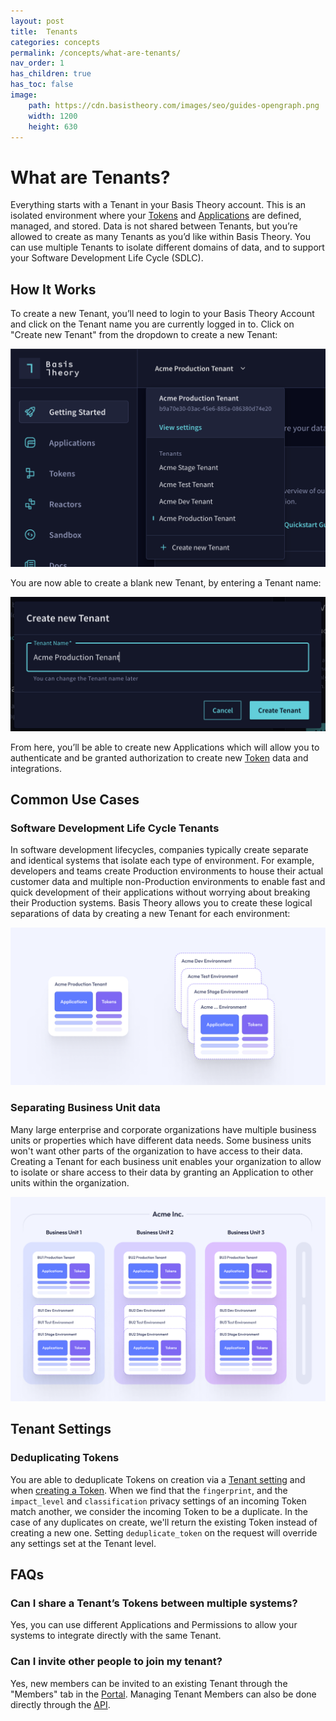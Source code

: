 ```yaml
---
layout: post
title:  Tenants
categories: concepts
permalink: /concepts/what-are-tenants/
nav_order: 1
has_children: true
has_toc: false
image:
    path: https://cdn.basistheory.com/images/seo/guides-opengraph.png
    width: 1200
    height: 630
---
```


# What are Tenants?

Everything starts with a Tenant in your Basis Theory account. This is an isolated environment where your [Tokens](/concepts/what-are-tokens) 
and [Applications](/concepts/what-are-applications) are defined, managed, and stored. 
Data is not shared between Tenants, but you’re allowed to create as many Tenants as you’d like within Basis Theory. 
You can use multiple Tenants to isolate different domains of data, and to support your Software Development Life Cycle (SDLC).

## How It Works

To create a new Tenant, you’ll need to login to your Basis Theory Account and click on the Tenant name you are currently logged in to. Click on "Create new Tenant" from the dropdown to create a new Tenant:

<img src="/assets/images/concepts/tenant_selector.png">

You are now able to create a blank new Tenant, by entering a Tenant name:


<img src="/assets/images/concepts/tenant_create.png">

From here, you’ll be able to create new Applications which will allow you to authenticate and be granted authorization to create new [Token](https://developers.basistheory.com/concepts/what-are-tokens/) data and integrations.

## Common Use Cases

### Software Development Life Cycle Tenants
In software development lifecycles, companies typically create separate and identical systems that isolate each type of environment. For example, developers and teams create Production environments to house their actual customer data and multiple non-Production environments to enable fast and quick development of their applications without worrying about breaking their Production systems. Basis Theory allows you to create these logical separations of data by creating a new Tenant for each environment:

<img src="/assets/images/concepts/tenant_sdlc.png">

### Separating Business Unit data
Many large enterprise and corporate organizations have multiple business units or properties which have different data needs. Some business units won't want other parts of the organization to have access to their data. Creating a Tenant for each business unit enables your organization to allow to isolate or share access to their data by granting an Application to other units within the organization.

<img src="/assets/images/concepts/tenant_separate_data.png">

## Tenant Settings

### Deduplicating Tokens

You are able to deduplicate Tokens on creation via a [Tenant setting](https://docs.basistheory.com/#tenants-tenant-settings-object) and when [creating a Token](https://docs.basistheory.com/#tokens-token-object). When we find that the `fingerprint`, and the `impact_level` and `classification` privacy settings of an incoming Token match another, we consider the incoming Token to be a duplicate.
In the case of any duplicates on create, we'll return the existing Token instead of creating a new one. Setting `deduplicate_token` on the request will override any settings set at the Tenant level.

## FAQs

### Can I share a Tenant’s Tokens between multiple systems?

Yes, you can use different Applications and Permissions to allow your systems to integrate directly with the same Tenant.

### Can I invite other people to join my tenant?

Yes, new members can be invited to an existing Tenant through the "Members" tab in the [Portal](https://portal.basistheory.com/members).
Managing Tenant Members can also be done directly through the [API](https://docs.basistheory.com/#tenant-members).
